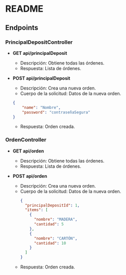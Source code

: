 # README

## Endpoints


### PrincipalDepositController

- **GET api/principalDeposit**
    - Descripción: Obtiene todas las órdenes.
    - Respuesta: Lista de órdenes.

- **POST api/principalDeposit**
    - Descripción: Crea una nueva orden.
     - Cuerpo de la solicitud: Datos de la nueva orden.
    ```json
    {
        "name": "Nombre",
        "password": "contraseñaSegura"
    }
    ```
    - Respuesta: Orden creada.

### OrdenController

- **GET api/orden**
    - Descripción: Obtiene todas las órdenes.
    - Respuesta: Lista de órdenes.

- **POST api/orden**
    - Descripción: Crea una nueva orden.
     - Cuerpo de la solicitud: Datos de la nueva orden.
        ```json
        {
          "principalDepositId": 1,
          "items": [
            {
              "nombre": "MADERA",
              "cantidad": 5
            },
            {
              "nombre": "CARTÓN",
              "cantidad": 10
            }
          ]
        }
        ```
    - Respuesta: Orden creada.



